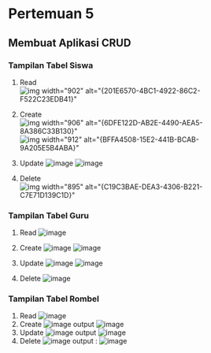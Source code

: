 # Pertemuan 5
## Membuat Aplikasi CRUD

### Tampilan Tabel Siswa
1. Read
   ![img width="902" alt="{201E6570-4BC1-4922-86C2-F522C23EDB41}"](https://github.com/user-attachments/assets/f94aea4f-8d6c-47eb-8e78-ec36b73cbe7e)
   
2. Create
   ![img width="906" alt="{6DFE122D-AB2E-4490-AEA5-8A386C33B130}"](https://github.com/user-attachments/assets/6e74b30a-9248-4cb2-87ce-d89932246df8)
   ![img width="912" alt="{BFFA4508-15E2-441B-BCAB-9A205E5B4ABA}"](https://github.com/user-attachments/assets/659d2cbc-bed9-45ce-af26-f14f6b8362e9)
   
3. Update
   ![image](https://github.com/user-attachments/assets/05098a83-7415-457f-a1da-dcc4be800eae)
   ![image](https://github.com/user-attachments/assets/29214597-41ba-4109-8d46-b91d46b99db0)

4. Delete
   ![img width="895" alt="{C19C3BAE-DEA3-4306-B221-C7E71D139C1D}"](https://github.com/user-attachments/assets/061c4550-b23b-4f36-98e0-c8989820d32c)

### Tampilan Tabel Guru
1. Read
   ![image](https://github.com/user-attachments/assets/476b7b37-755a-4ca7-94f0-73d251e6416b)

3. Create
   ![image](https://github.com/user-attachments/assets/07d2e709-5363-48be-b79c-3694512bc11c)
   ![image](https://github.com/user-attachments/assets/b2a54f87-5f99-4aa0-bc0b-0bfe69bcf588)

5. Update
   ![image](https://github.com/user-attachments/assets/05098a83-7415-457f-a1da-dcc4be800eae)
   ![image](https://github.com/user-attachments/assets/29214597-41ba-4109-8d46-b91d46b99db0)

7. Delete
   ![image](https://github.com/user-attachments/assets/c8d00bc0-3476-4dd8-b8ed-7d677ff7f883)

   
### Tampilan Tabel Rombel
1. Read
   ![image](https://github.com/user-attachments/assets/f56ee764-617d-4357-9e19-e8bf4489e79e)
3. Create
   ![image](https://github.com/user-attachments/assets/c383d8bf-c8d0-47e3-aa66-71bb200729f8)
   output
   ![image](https://github.com/user-attachments/assets/5460239c-aac8-42cd-a71b-93ec06b0bbf6)
5. Update
   ![image](https://github.com/user-attachments/assets/c9ffeb1e-bede-4a7c-862b-84ea9b9b4618)
   output
   ![image](https://github.com/user-attachments/assets/0576ab42-b029-497e-bd78-9712ac5d8cc9)
7. Delete
   ![image](https://github.com/user-attachments/assets/446577fb-59f2-4fb9-970f-d4efa9379f29)
   output :
   ![image](https://github.com/user-attachments/assets/3fcd4c66-dc24-4809-a88b-3ff95f330c98)

